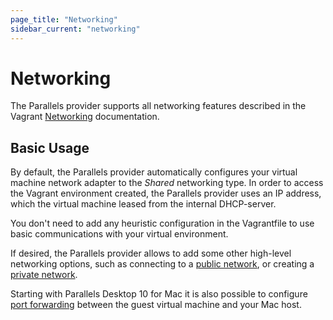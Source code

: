 ```yaml
---
page_title: "Networking"
sidebar_current: "networking"
---
```


# Networking

The Parallels provider supports all networking features described in the Vagrant
[Networking](http://docs.vagrantup.com/v2/networking/basic_usage.html) documentation.

## Basic Usage

By default, the Parallels provider automatically configures your virtual machine
network adapter to the *Shared* networking type. In order to access the Vagrant
environment created, the Parallels provider uses an IP address, which the
virtual machine leased from the internal DHCP-server.

You don't need to add any heuristic configuration in the Vagrantfile to use
basic communications with your virtual environment.

If desired, the Parallels provider allows to add some other high-level
networking options, such as connecting to a [public network](/docs/networking/public_network.html),
or creating a [private network](/docs/networking/private_network.html).

Starting with Parallels Desktop 10 for Mac it is also possible to configure
[port forwarding](/docs/networking/forwarded_ports.html) between the guest
virtual machine and your Mac host.
